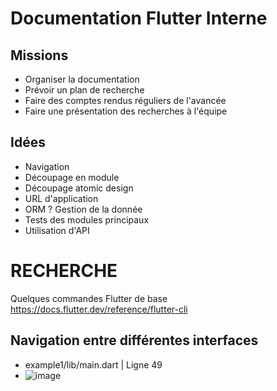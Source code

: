 # Documentation Flutter Interne

## Missions
* Organiser la documentation
* Prévoir un plan de recherche
* Faire des comptes rendus réguliers de l'avancée
* Faire une présentation des recherches à l'équipe

## Idées
* Navigation
* Découpage en module
* Découpage atomic design
* URL d'application
* ORM ? Gestion de la donnée
* Tests des modules principaux
* Utilisation d'API


# RECHERCHE

Quelques commandes Flutter de base
https://docs.flutter.dev/reference/flutter-cli

## Navigation entre différentes interfaces

- example1/lib/main.dart | Ligne 49
- ![image](https://github.com/Sen0-dev/Sen0-dev/assets/101296112/f2fe4162-7007-4a4c-9f4f-d5c591253d6c)










<!--
# Hi !

I’m currently working on SpyCraft.
Want to know more about ? Click on the link !
https://spycraft-website.web.app/ <-

How to reach me: sen0.guide@gmail.com
**Sen0-dev/Sen0-dev** is a ✨ _special_ ✨ repository because its `README.md` (this file) appears on your GitHub profile.

Here are some ideas to get you started:

- 🔭 I’m currently working on ...
- 🌱 I’m currently learning ...
- 👯 I’m looking to collaborate on ...
- 🤔 I’m looking for help with ...
- 💬 Ask me about ...
- 📫 How to reach me: ...
- 😄 Pronouns: ...
- ⚡ Fun fact: ...
-->
